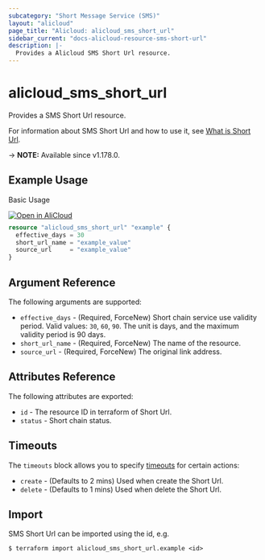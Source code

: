 ```yaml
---
subcategory: "Short Message Service (SMS)"
layout: "alicloud"
page_title: "Alicloud: alicloud_sms_short_url"
sidebar_current: "docs-alicloud-resource-sms-short-url"
description: |-
  Provides a Alicloud SMS Short Url resource.
---
```


# alicloud_sms_short_url

Provides a SMS Short Url resource.

For information about SMS Short Url and how to use it, see [What is Short Url](https://next.api.alibabacloud.com/api/Dysmsapi/2017-05-25/AddShortUrl).

-> **NOTE:** Available since v1.178.0.

## Example Usage

Basic Usage

<div style="display: block;margin-bottom: 40px;"><div class="oics-button" style="float: right;position: absolute;margin-bottom: 10px;">
  <a href="https://api.aliyun.com/terraform?resource=alicloud_sms_short_url&exampleId=fc3f9e23-7e93-5f5c-0732-78dbe89fa072bccdfb79&activeTab=example&spm=docs.r.sms_short_url.0.fc3f9e237e&intl_lang=EN_US" target="_blank">
    <img alt="Open in AliCloud" src="https://img.alicdn.com/imgextra/i1/O1CN01hjjqXv1uYUlY56FyX_!!6000000006049-55-tps-254-36.svg" style="max-height: 44px; max-width: 100%;">
  </a>
</div></div>

```terraform
resource "alicloud_sms_short_url" "example" {
  effective_days = 30
  short_url_name = "example_value"
  source_url     = "example_value"
}
```

## Argument Reference

The following arguments are supported:

* `effective_days` - (Required, ForceNew) Short chain service use validity period. Valid values: `30`, `60`, `90`. The unit is days, and the maximum validity period is 90 days.
* `short_url_name` - (Required, ForceNew) The name of the resource.
* `source_url` - (Required, ForceNew) The original link address.

## Attributes Reference

The following attributes are exported:

* `id` - The resource ID in terraform of Short Url.
* `status` - Short chain status.

## Timeouts

The `timeouts` block allows you to specify [timeouts](https://developer.hashicorp.com/terraform/language/resources/syntax#operation-timeouts) for certain actions:

* `create` - (Defaults to 2 mins) Used when create the Short Url.
* `delete` - (Defaults to 1 mins) Used when delete the Short Url.

## Import

SMS Short Url can be imported using the id, e.g.

```shell
$ terraform import alicloud_sms_short_url.example <id>
```